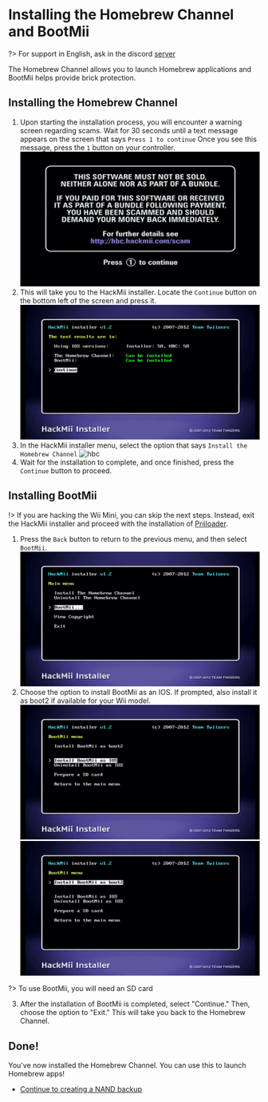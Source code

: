 # Installing the Homebrew Channel and BootMii

?> For support in English, ask in the discord [server](https://discord.gg/dK5rNaMhMt)

The Homebrew Channel allows you to launch Homebrew applications and BootMii helps provide brick protection.


## Installing the Homebrew Channel

1. Upon starting the installation process, you will encounter a warning screen regarding scams. Wait for 30 seconds until a text message appears on the screen that says `Press 1 to continue` Once you see this message, press the `1` button on your controller.
![scam](hackmii-images/scam.png)
2. This will take you to the HackMii installer. Locate the `Continue` button on the bottom left of the screen and press it.
![continue](hackmii-images/continue.png)
3. In the HackMii installer menu, select the option that says `Install the Homebrew Channel`
![hbc](hackmii-images/hbc-install)
4. Wait for the installation to complete, and once finished, press the `Continue` button to proceed.

## Installing BootMii

!> If you are hacking the Wii Mini, you can skip the next steps. Instead, exit the HackMii installer and proceed with the installation of [Priiloader](/priiloader).
 
1. Press the `Back` button to return to the previous menu, and then select `BootMii`.
![bootmii](hackmii-images/bootmii.png)
2. Choose the option to install BootMii as an IOS. If prompted, also install it as boot2 if available for your Wii model.
![bootmii ios](hackmii-images/bootmii-ios.png)
![bootmii boot2](hackmii-images/bootmii-boot2.png)

?> To use BootMii, you will need an SD card

3. After the installation of BootMii is completed, select "Continue." Then, choose the option to "Exit." This will take you back to the Homebrew Channel.

## Done!

You've now installed the Homebrew Channel. You can use this to launch Homebrew apps!

- [Continue to creating a NAND backup](nandbackup)
